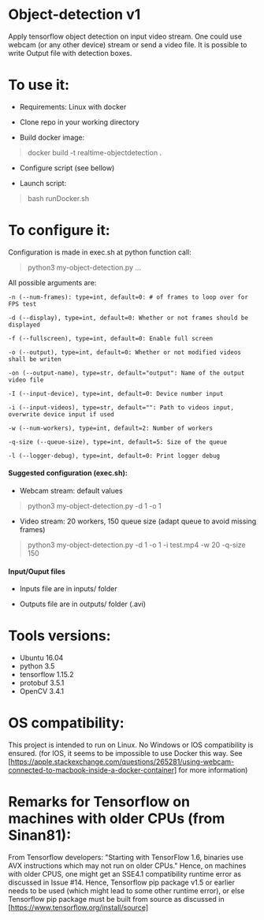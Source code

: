 # Object-detection v1

Apply tensorflow object detection on input video stream. One could use webcam (or any other device) stream or send a video file. It is possible to write Output file with detection boxes.

# To use it:

- Requirements: Linux with docker

- Clone repo in your working directory

- Build docker image:

> docker build -t realtime-objectdetection .

- Configure script (see bellow)

- Launch script:

> bash runDocker.sh

# To configure it:

Configuration is made in exec.sh at python function call:

> python3 my-object-detection.py ...

All possible arguments are:

```
-n (--num-frames): type=int, default=0: # of frames to loop over for FPS test

-d (--display), type=int, default=0: Whether or not frames should be displayed

-f (--fullscreen), type=int, default=0: Enable full screen

-o (--output), type=int, default=0: Whether or not modified videos shall be writen

-on (--output-name), type=str, default="output": Name of the output video file

-I (--input-device), type=int, default=0: Device number input

-i (--input-videos), type=str, default="": Path to videos input, overwrite device input if used

-w (--num-workers), type=int, default=2: Number of workers

-q-size (--queue-size), type=int, default=5: Size of the queue

-l (--logger-debug), type=int, default=0: Print logger debug

```
#### Suggested configuration (exec.sh):

- Webcam stream: default values

> python3 my-object-detection.py -d 1 -o 1

- Video stream: 20 workers, 150 queue size (adapt queue to avoid missing frames)

> python3 my-object-detection.py -d 1 -o 1 -i test.mp4 -w 20 -q-size 150

#### Input/Ouput files

- Inputs file are in inputs/ folder

- Outputs file are in outputs/ folder (.avi)

# Tools versions:

- Ubuntu 16.04
- python 3.5
- tensorflow 1.15.2
- protobuf 3.5.1
- OpenCV 3.4.1

# OS compatibility:

This project is intended to run on Linux. No Windows or IOS compatibility is ensured. (for IOS, it seems to be impossible to use Docker this way. See [https://apple.stackexchange.com/questions/265281/using-webcam-connected-to-macbook-inside-a-docker-container] for more information)

# Remarks for Tensorflow on machines with older CPUs (from Sinan81):

From Tensorflow developers: "Starting with TensorFlow 1.6, binaries use AVX instructions which may not run on older CPUs." Hence, on machines with older CPUS, one might get an SSE4.1 compatibility runtime error as discussed in Issue #14. Hence, Tensorflow pip package v1.5 or earlier needs to be used (which might lead to some other runtime error), or else Tensorflow pip package must be built from source as discussed in [https://www.tensorflow.org/install/source]